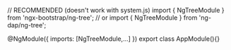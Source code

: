 // RECOMMENDED (doesn't work with system.js)
import { NgTreeModule } from 'ngx-bootstrap/ng-tree';
// or
import { NgTreeModule } from 'ng-dap/ng-tree';

@NgModule({
  imports: [NgTreeModule,...]
})
export class AppModule(){}
